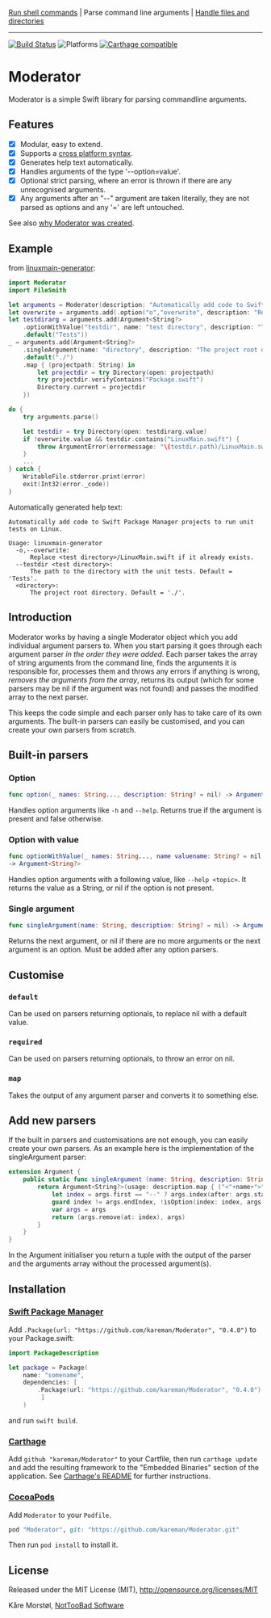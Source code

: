 [Run shell commands](https://github.com/kareman/SwiftShell)    |    Parse command line arguments | [Handle files and directories](https://github.com/kareman/FileSmith)

---

[![Build Status](https://travis-ci.org/kareman/Moderator.svg?branch=master)](https://travis-ci.org/kareman/Moderator) ![Platforms](https://img.shields.io/badge/platforms-macOS%20%7C%20Linux-lightgrey.svg) [![Carthage compatible](https://img.shields.io/badge/Carthage-compatible-4BC51D.svg?style=flat)](https://github.com/Carthage/Carthage)

# Moderator

Moderator is a simple Swift library for parsing commandline arguments.

## Features

- [x] Modular, easy to extend.
- [x] Supports a [cross platform syntax](http://blog.nottoobadsoftware.com/uncategorized/cross-platform-command-line-arguments-syntax/).
- [x] Generates help text automatically.
- [x] Handles arguments of the type '--option=value'.
- [x] Optional strict parsing, where an error is thrown if there are any unrecognised arguments.
- [x] Any arguments after an "\--" argument are taken literally, they are not parsed as options and any '=' are left untouched.

See also [why Moderator was created](http://blog.nottoobadsoftware.com/swift/moderator-parsing-commandline-arguments-in-swift/).

## Example

from [linuxmain-generator](https://github.com/kareman/linuxmain-generator):

```Swift
import Moderator
import FileSmith

let arguments = Moderator(description: "Automatically add code to Swift Package Manager projects to run unit tests on Linux.")
let overwrite = arguments.add(.option("o","overwrite", description: "Replace <test directory>/LinuxMain.swift if it already exists."))
let testdirarg = arguments.add(Argument<String?>
	.optionWithValue("testdir", name: "test directory", description: "The path to the directory with the unit tests.")
	.default("Tests"))
_ = arguments.add(Argument<String?>
	.singleArgument(name: "directory", description: "The project root directory.")
	.default("./")
	.map { (projectpath: String) in
		let projectdir = try Directory(open: projectpath)
		try projectdir.verifyContains("Package.swift")
		Directory.current = projectdir
	})

do {
	try arguments.parse()

	let testdir = try Directory(open: testdirarg.value)
	if !overwrite.value && testdir.contains("LinuxMain.swift") {
		throw ArgumentError(errormessage: "\(testdir.path)/LinuxMain.swift already exists. Use -o/--overwrite to replace it.")
	}
	...
} catch {
	WritableFile.stderror.print(error)
	exit(Int32(error._code))
}
```

Automatically generated help text: 

```text
Automatically add code to Swift Package Manager projects to run unit tests on Linux.

Usage: linuxmain-generator
  -o,--overwrite:
      Replace <test directory>/LinuxMain.swift if it already exists.
  --testdir <test directory>:
      The path to the directory with the unit tests. Default = 'Tests'.
  <directory>:
      The project root directory. Default = './'.
```

## Introduction

Moderator works by having a single Moderator object which you add individual argument parsers to. When you start parsing it goes through each argument parser _in the order they were added_. Each parser takes the array of string arguments from the command line, finds the arguments it is responsible for, processes them and throws any errors if anything is wrong, _removes the arguments from the array_, returns its output (which for some parsers may be nil if the argument was not found) and passes the modified array to the next parser.

This keeps the code simple and each parser only has to take care of its own arguments. The built-in parsers can easily be customised, and you can create your own parsers from scratch.

## Built-in parsers

### Option

```swift
func option(_ names: String..., description: String? = nil) -> Argument<Bool>
```

Handles option arguments like `-h` and `--help`. Returns true if the argument is present and false otherwise.

### Option with value

```swift
func optionWithValue(_ names: String..., name valuename: String? = nil, description: String? = nil)
-> Argument<String?>
```

Handles option arguments with a following value, like `--help <topic>`. It returns the value as a String, or nil if the option is not present.

### Single argument

```swift
func singleArgument(name: String, description: String? = nil) -> Argument<String?>
```

Returns the next argument, or nil if there are no more arguments or the next argument is an option. Must be added after any option parsers.

## Customise

### `default`

Can be used on parsers returning optionals, to replace nil with a default value.

### `required`

Can be used on parsers returning optionals, to throw an error on nil.

### `map`

Takes the output of any argument parser and converts it to something else.

## Add new parsers 

If the built in parsers and customisations are not enough, you can easily create your own parsers. As an example here is the implementation of the singleArgument parser:

```swift
extension Argument {
	public static func singleArgument (name: String, description: String? = nil) -> Argument<String?> {
		return Argument<String?>(usage: description.map { ("<"+name+">", $0) }) { args in
			let index = args.first == "--" ? args.index(after: args.startIndex) : args.startIndex
			guard index != args.endIndex, !isOption(index: index, args: args) else { return (nil, args) }
			var args = args
			return (args.remove(at: index), args)
		}
	}
}
```

In the Argument initialiser you return a tuple with the output of the parser and the arguments array without the processed argument(s).

## Installation

### [Swift Package Manager](https://github.com/apple/swift-package-manager)

Add `.Package(url: "https://github.com/kareman/Moderator", "0.4.0")` to your Package.swift:

```swift
import PackageDescription

let package = Package(
	name: "somename",
	dependencies: [
		.Package(url: "https://github.com/kareman/Moderator", "0.4.0")
		 ]
	)
```

and run `swift build`.

### [Carthage](https://github.com/Carthage/Carthage)

Add `github "kareman/Moderator"` to your Cartfile, then run `carthage update` and add the resulting framework to the "Embedded Binaries" section of the application. See [Carthage's README][carthage-installation] for further instructions.

[carthage-installation]: https://github.com/Carthage/Carthage/blob/master/README.md#adding-frameworks-to-an-application

### [CocoaPods](https://cocoapods.org/)

Add `Moderator` to your `Podfile`.

```ruby
pod "Moderator", git: "https://github.com/kareman/Moderator.git"
```

Then run `pod install` to install it.

## License

Released under the MIT License (MIT), http://opensource.org/licenses/MIT

Kåre Morstøl, [NotTooBad Software](http://nottoobadsoftware.com)

